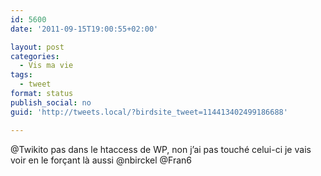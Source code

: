 ```yaml
---
id: 5600
date: '2011-09-15T19:00:55+02:00'

layout: post
categories:
  - Vis ma vie
tags:
  - tweet
format: status
publish_social: no
guid: 'http://tweets.local/?birdsite_tweet=114413402499186688'

---
```


@Twikito pas dans le htaccess de WP, non j’ai pas touché celui-ci je vais voir en le forçant là aussi @nbirckel @Fran6